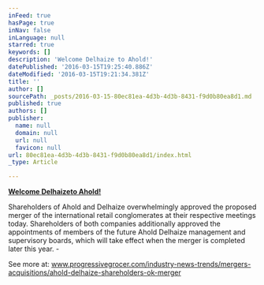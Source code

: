 ```yaml
---
inFeed: true
hasPage: true
inNav: false
inLanguage: null
starred: true
keywords: []
description: 'Welcome Delhaize to Ahold!'
datePublished: '2016-03-15T19:25:40.886Z'
dateModified: '2016-03-15T19:21:34.381Z'
title: ''
author: []
sourcePath: _posts/2016-03-15-80ec81ea-4d3b-4d3b-8431-f9d0b80ea8d1.md
published: true
authors: []
publisher:
  name: null
  domain: null
  url: null
  favicon: null
url: 80ec81ea-4d3b-4d3b-8431-f9d0b80ea8d1/index.html
_type: Article

---
```

**[Welcome ][0][Delhaize][1][to Ahold!][0]**

Shareholders of Ahold and Delhaize overwhelmingly approved the proposed merger of the international retail conglomerates at their respective meetings today. Shareholders of both companies additionally approved the appointments of members of the future Ahold Delhaize management and supervisory boards, which will take effect when the merger is completed later this year. -

See more at: www.progressivegrocer.com/industry-news-trends/mergers-acquisitions/ahold-delhaize-shareholders-ok-merger

[0]: null
[1]: www.progressivegrocer.com/industry-news-trends/mergers-acquisitions/ahold-delhaize-shareholders-ok-merger
